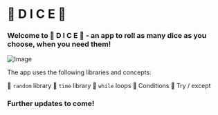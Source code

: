 # :game_die: D I C E :game_die:

### Welcome to :game_die: D I C E :game_die: - an app to roll as many dice as you choose, when you need them!

![Image](https://www.star.com.au/sydney/sites/default/files/styles/facebook_thumbnail/public/thumbnails/image/dice-game-cccp.jpg)

The app uses the following libraries and concepts:

  :game_die: ```random``` library
  :game_die: ```time``` library
  :game_die: ```while``` loops
  :game_die: Conditions
  :game_die: Try / except

### Further updates to come!
